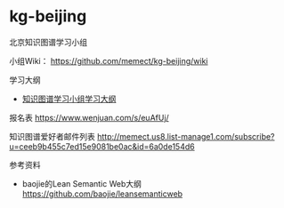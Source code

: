 # kg-beijing

北京知识图谱学习小组

小组Wiki： https://github.com/memect/kg-beijing/wiki

学习大纲
* [知识图谱学习小组学习大纲](https://github.com/memect/kg-beijing/wiki/知识图谱学习小组学习大纲)

报名表 https://www.wenjuan.com/s/euAfUj/

知识图谱爱好者邮件列表 http://memect.us8.list-manage1.com/subscribe?u=ceeb9b455c7ed15e9081be0ac&id=6a0de154d6

参考资料
* baojie的Lean Semantic Web大纲 https://github.com/baojie/leansemanticweb
